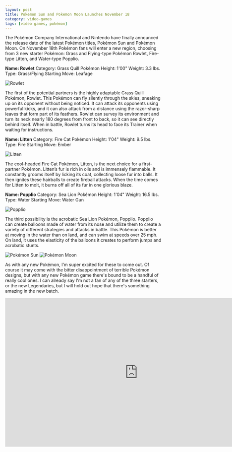 ```yaml
---
layout: post
title: Pokemon Sun and Pokemon Moon Launches November 18
category: video-games
tags: [video games, pokémon]
---
```


The Pokémon Company International and Nintendo have finally announced the release date of the latest Pokémon titles, Pokémon Sun and Pokémon Moon. On November 18th Pokémon fans will enter a new region, choosing from 3 new starter Pokémon: Grass and Flying-type Pokémon Rowlet, Fire-type Litten, and Water-type Popplio.

**Name: Rowlet**
Category: Grass Quill Pokémon
Height: 1'00"
Weight: 3.3 lbs.
Type: Grass/Flying
Starting Move: Leafage

![Rowlet](/images/Rowlet.png)

The first of the potential partners is the highly adaptable Grass Quill Pokémon, Rowlet. This Pokémon can fly silently through the skies, sneaking up on its opponent without being noticed. It can attack its opponents using powerful kicks, and it can also attack from a distance using the razor-sharp leaves that form part of its feathers. Rowlet can survey its environment and turn its neck nearly 180 degrees from front to back, so it can see directly behind itself. When in battle, Rowlet turns its head to face its Trainer when waiting for instructions.

**Name: Litten**
Category: Fire Cat Pokémon
Height: 1'04"
Weight: 9.5 lbs.
Type: Fire
Starting Move: Ember

![Litten](/images/Litten.png)

The cool-headed Fire Cat Pokémon, Litten, is the next choice for a first-partner Pokémon. Litten’s fur is rich in oils and is immensely flammable. It constantly grooms itself by licking its coat, collecting loose fur into balls. It then ignites these hairballs to create fireball attacks. When the time comes for Litten to molt, it burns off all of its fur in one glorious blaze.

**Name: Popplio**
Category: Sea Lion Pokémon
Height: 1'04"
Weight: 16.5 lbs.
Type: Water
Starting Move: Water Gun

![Popplio](/images/Popplio.png)

The third possibility is the acrobatic Sea Lion Pokémon, Popplio. Popplio can create balloons made of water from its nose and utilize them to create a variety of different strategies and attacks in battle. This Pokémon is better at moving in the water than on land, and can swim at speeds over 25 mph. On land, it uses the elasticity of the balloons it creates to perform jumps and acrobatic stunts.

![Pokémon Sun](/images/pokesun.png)
![Pokémon Moon](/images/pokemoon.png)

As with any new Pokémon, I'm super excited for these to come out. Of course it may come with the bitter disappointment of terrible Pokémon designs, but with any new Pokémon game there's bound to be a handful of really cool ones. I can already say I'm not a fan of any of the three starters, or the new Legendaries, but I will hold out hope that there's something amazing in the new batch.

<iframe width="853" height="480" src="https://www.youtube.com/embed/Kn25hijDL7c" frameborder="0" allowfullscreen></iframe>
